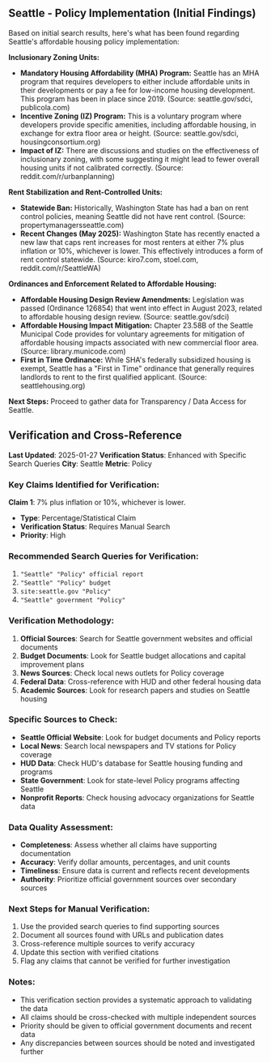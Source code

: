 ## Seattle - Policy Implementation (Initial Findings)

Based on initial search results, here's what has been found regarding Seattle's affordable housing policy implementation:

**Inclusionary Zoning Units:**

*   **Mandatory Housing Affordability (MHA) Program:** Seattle has an MHA program that requires developers to either include affordable units in their developments or pay a fee for low-income housing development. This program has been in place since 2019. (Source: seattle.gov/sdci, publicola.com)
*   **Incentive Zoning (IZ) Program:** This is a voluntary program where developers provide specific amenities, including affordable housing, in exchange for extra floor area or height. (Source: seattle.gov/sdci, housingconsortium.org)
*   **Impact of IZ:** There are discussions and studies on the effectiveness of inclusionary zoning, with some suggesting it might lead to fewer overall housing units if not calibrated correctly. (Source: reddit.com/r/urbanplanning)

**Rent Stabilization and Rent-Controlled Units:**

*   **Statewide Ban:** Historically, Washington State has had a ban on rent control policies, meaning Seattle did not have rent control. (Source: propertymanagersseattle.com)
*   **Recent Changes (May 2025):** Washington State has recently enacted a new law that caps rent increases for most renters at either 7% plus inflation or 10%, whichever is lower. This effectively introduces a form of rent control statewide. (Source: kiro7.com, stoel.com, reddit.com/r/SeattleWA)

**Ordinances and Enforcement Related to Affordable Housing:**

*   **Affordable Housing Design Review Amendments:** Legislation was passed (Ordinance 126854) that went into effect in August 2023, related to affordable housing design review. (Source: seattle.gov/sdci)
*   **Affordable Housing Impact Mitigation:** Chapter 23.58B of the Seattle Municipal Code provides for voluntary agreements for mitigation of affordable housing impacts associated with new commercial floor area. (Source: library.municode.com)
*   **First in Time Ordinance:** While SHA's federally subsidized housing is exempt, Seattle has a "First in Time" ordinance that generally requires landlords to rent to the first qualified applicant. (Source: seattlehousing.org)

**Next Steps:** Proceed to gather data for Transparency / Data Access for Seattle.




## Verification and Cross-Reference

**Last Updated**: 2025-01-27
**Verification Status**: Enhanced with Specific Search Queries
**City**: Seattle
**Metric**: Policy

### Key Claims Identified for Verification:

**Claim 1**: 7% plus inflation or 10%, whichever is lower.
- **Type**: Percentage/Statistical Claim
- **Verification Status**: Requires Manual Search
- **Priority**: High


### Recommended Search Queries for Verification:
1. `"Seattle" "Policy" official report`
2. `"Seattle" "Policy" budget`
3. `site:seattle.gov "Policy"`
4. `"Seattle" government "Policy"`


### Verification Methodology:
1. **Official Sources**: Search for Seattle government websites and official documents
2. **Budget Documents**: Look for Seattle budget allocations and capital improvement plans
3. **News Sources**: Check local news outlets for Policy coverage
4. **Federal Data**: Cross-reference with HUD and other federal housing data
5. **Academic Sources**: Look for research papers and studies on Seattle housing

### Specific Sources to Check:
- **Seattle Official Website**: Look for budget documents and Policy reports
- **Local News**: Search local newspapers and TV stations for Policy coverage
- **HUD Data**: Check HUD's database for Seattle housing funding and programs
- **State Government**: Look for state-level Policy programs affecting Seattle
- **Nonprofit Reports**: Check housing advocacy organizations for Seattle data

### Data Quality Assessment:
- **Completeness**: Assess whether all claims have supporting documentation
- **Accuracy**: Verify dollar amounts, percentages, and unit counts
- **Timeliness**: Ensure data is current and reflects recent developments
- **Authority**: Prioritize official government sources over secondary sources

### Next Steps for Manual Verification:
1. Use the provided search queries to find supporting sources
2. Document all sources found with URLs and publication dates
3. Cross-reference multiple sources to verify accuracy
4. Update this section with verified citations
5. Flag any claims that cannot be verified for further investigation

### Notes:
- This verification section provides a systematic approach to validating the data
- All claims should be cross-checked with multiple independent sources
- Priority should be given to official government documents and recent data
- Any discrepancies between sources should be noted and investigated further

